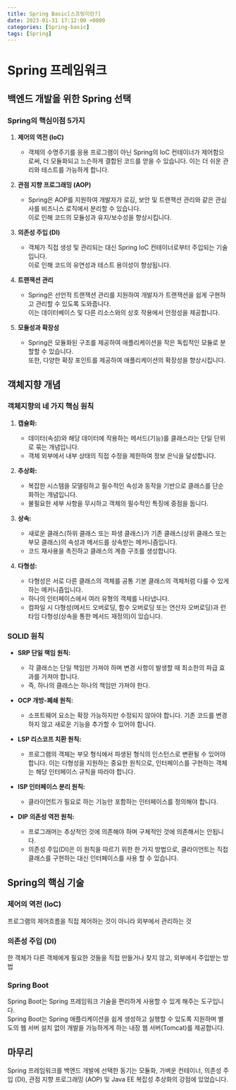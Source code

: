 ```yaml
---
title: Spring Basic[스프링이란?]
date: 2023-01-31 17:12:00 +0800
categories: [Spring-basic]
tags: [Spring]
---
```

# Spring 프레임워크

## 백엔드 개발을 위한 Spring 선택

### Spring의 핵심이점 5가지

1. **제어의 역전 (IoC)**
   - 객체의 수명주기를 응용 프로그램이 아닌 Spring의 IoC 컨테이너가 제어함으로써, 더 모듈화되고 느슨하게 결합된 코드를 얻을 수 있습니다.  이는 더 쉬운 관리와 테스트를 가능하게 합니다.

2. **관점 지향 프로그래밍 (AOP)**
   - Spring은 AOP를 지원하여 개발자가 로깅, 보안 및 트랜잭션 관리와 같은 관심사를 비즈니스 로직에서 분리할 수 있습니다.  
   이로 인해 코드의 모듈성과 유지/보수성을 향상시킵니다.

3. **의존성 주입 (DI)**
   - 객체가 직접 생성 및 관리되는 대신 Spring IoC 컨테이너로부터 주입되는 기술입니다.  
   이로 인해 코드의 유연성과 테스트 용이성이 향상됩니다.

4. **트랜잭션 관리**
   - Spring은 선언적 트랜잭션 관리를 지원하여 개발자가 트랜잭션을 쉽게 구현하고 관리할 수 있도록 도와줍니다.  
   이는 데이터베이스 및 다른 리소스와의 상호 작용에서 안정성을 제공합니다.

5. **모듈성과 확장성**
   - Spring은 모듈화된 구조를 제공하여 애플리케이션을 작은 독립적인 모듈로 분할할 수 있습니다.  
   또한, 다양한 확장 포인트를 제공하여 애플리케이션의 확장성을 향상시킵니다.


## 객체지향 개념

### 객체지향의 네 가지 핵심 원칙

1. **캡슐화:**
   - 데이터(속성)와 해당 데이터에 작용하는 메서드(기능)를 클래스라는 단일 단위로 묶는 개념입니다.  
   - 객체 외부에서 내부 상태의 직접 수정을 제한하여 정보 은닉을 달성합니다.

2. **추상화:**
   - 복잡한 시스템을 모델링하고 필수적인 속성과 동작을 기반으로 클래스를 단순화하는 개념입니다.  
   - 불필요한 세부 사항을 무시하고 객체의 필수적인 특징에 중점을 둡니다.

3. **상속:**
   - 새로운 클래스(하위 클래스 또는 파생 클래스)가 기존 클래스(상위 클래스 또는 부모 클래스)의 속성과 메서드를 상속받는 메커니즘입니다.  
   - 코드 재사용을 촉진하고 클래스의 계층 구조를 생성합니다.

4. **다형성:**
   - 다형성은 서로 다른 클래스의 객체를 공통 기본 클래스의 객체처럼 다룰 수 있게 하는 메커니즘입니다.  
   - 하나의 인터페이스에서 여러 유형의 객체를 나타냅니다.  
   - 컴파일 시 다형성(메서드 오버로딩, 함수 오버로딩 또는 연산자 오버로딩)과 런타임 다형성(상속을 통한 메서드 재정의)이 있습니다.  

### SOLID 원칙

- **SRP 단일 책임 원칙:**
  - 각 클래스는 단일 책임만 가져야 하며 변경 사항이 발생할 때 최소한의 파급 효과를 가져야 합니다.
  - 즉, 하나의 클래스는 하나의 책임만 가져야 한다.

- **OCP 개방-폐쇄 원칙:**
  - 소프트웨어 요소는 확장 가능하지만 수정되지 않아야 합니다. 기존 코드를 변경하지 않고 새로운 기능을 추가할 수 있어야 합니다.

- **LSP 리스코프 치환 원칙:**
  - 프로그램의 객체는 부모 형식에서 파생된 형식의 인스턴스로 변환될 수 있어야 합니다. 이는 다형성을 지원하는 중요한 원칙으로, 인터페이스를 구현하는 객체는 해당 인터페이스 규칙을 따라야 합니다.

- **ISP 인터페이스 분리 원칙:**
  - 클라이언트가 필요로 하는 기능만 포함하는 인터페이스를 정의해야 합니다.

- **DIP 의존성 역전 원칙:**
  - 프로그래머는 추상적인 것에 의존해야 하며 구체적인 것에 의존해서는 안됩니다.  
  - 의존성 주입(DI)은 이 원칙을 따르기 위한 한 가지 방법으로, 클라이언트는 직접 클래스를 구현하는 대신 인터페이스를 사용 할 수 있습니다.

## Spring의 핵심 기술

### 제어의 역전 (IoC)
프로그램의 제어흐름을 직접 제어하는 것이 아니라 외부에서 관리하는 것<br/>

### 의존성 주입 (DI)
한 객체가 다른 객체에게 필요한 것들을 직접 만들거나 찾지 않고, 외부에서 주입받는 방법<br/>

### Spring Boot
Spring Boot는 Spring 프레임워크 기술을 편리하게 사용할 수 있게 해주는 도구입니다.  
Spring Boot는 Spring 애플리케이션을 쉽게 생성하고 실행할 수 있도록 지원하며 별도의 웹 서버 설치 없이 개발을 가능하게게 하는 내장 웹 서버(Tomcat)를 제공합니다.

## 마무리
Spring 프레임워크를 백엔드 개발에 선택한 동기는 모듈화, 가벼운 컨테이너, 의존성 주입 (DI), 관점 지향 프로그래밍 (AOP) 및 Java EE 복잡성 추상화의 강점에 있었습니다.